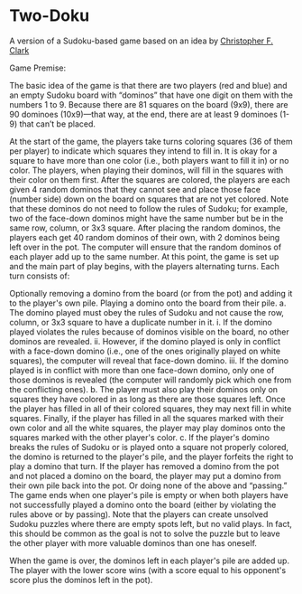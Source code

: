 # Two-Doku
A version of a Sudoku-based game based on an idea by [Christopher F. Clark](https://www.linkedin.com/in/christopherfclark)

Game Premise:

The basic idea of the game is that there are two players (red and blue) and an empty Sudoku board with “dominos” that have one digit on them with the numbers 1 to 9. Because there are 81 squares on the board (9x9), there are 90 dominoes (10x9)—that way, at the end, there are at least 9 dominoes (1-9) that can’t be placed.

At the start of the game, the players take turns coloring squares (36 of them per player) to indicate which squares they intend to fill in. It is okay for a square to have more than one color (i.e., both players want to fill it in) or no color. The players, when playing their dominos, will fill in the squares with their color on them first.
After the squares are colored, the players are each given 4 random dominos that they cannot see and place those face (number side) down on the board on squares that are not yet colored. Note that these dominos do not need to follow the rules of Sudoku; for example, two of the face-down dominos might have the same number but be in the same row, column, or 3x3 square.
After placing the random dominos, the players each get 40 random dominos of their own, with 2 dominos being left over in the pot. The computer will ensure that the random dominos of each player add up to the same number.
At this point, the game is set up and the main part of play begins, with the players alternating turns.
Each turn consists of:

Optionally removing a domino from the board (or from the pot) and adding it to the player's own pile.
Playing a domino onto the board from their pile.
a. The domino played must obey the rules of Sudoku and not cause the row, column, or 3x3 square to have a duplicate number in it.
i. If the domino played violates the rules because of dominos visible on the board, no other dominos are revealed.
ii. However, if the domino played is only in conflict with a face-down domino (i.e., one of the ones originally played on white squares), the computer will reveal that face-down domino.
iii. If the domino played is in conflict with more than one face-down domino, only one of those dominos is revealed (the computer will randomly pick which one from the conflicting ones).
b. The player must also play their dominos only on squares they have colored in as long as there are those squares left. Once the player has filled in all of their colored squares, they may next fill in white squares. Finally, if the player has filled in all the squares marked with their own color and all the white squares, the player may play dominos onto the squares marked with the other player's color.
c. If the player's domino breaks the rules of Sudoku or is played onto a square not properly colored, the domino is returned to the player's pile, and the player forfeits the right to play a domino that turn.
If the player has removed a domino from the pot and not placed a domino on the board, the player may put a domino from their own pile back into the pot.
Or doing none of the above and “passing.”
The game ends when one player's pile is empty or when both players have not successfully played a domino onto the board (either by violating the rules above or by passing). Note that the players can create unsolved Sudoku puzzles where there are empty spots left, but no valid plays. In fact, this should be common as the goal is not to solve the puzzle but to leave the other player with more valuable dominos than one has oneself.

When the game is over, the dominos left in each player's pile are added up. The player with the lower score wins (with a score equal to his opponent's score plus the dominos left in the pot).

